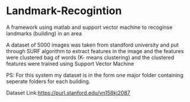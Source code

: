 # Landmark-Recogintion
A framework using matlab and support vector machine to recoginse landmarks (building) in an area



A dataset of 5000 images was taken from standford university and put through SURF algorithm to extract features in the image and the features were clustered bag of words (K- means clustering) and the clustered features were trained using Support Vector Machine 


PS: For this system my dataset is in the form one major folder containing seperate folders for each building.

Dataset Link:https://purl.stanford.edu/vn158kj2087
